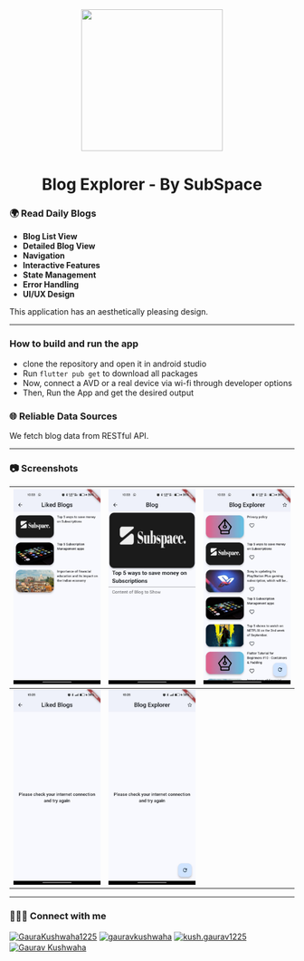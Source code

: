 <div align="center">
   <img width="250" height="250" src="https://play-lh.googleusercontent.com/l1cu4ndpgcfawgOzOVmWS1Z-N8iVIqlfTfU3UcoYxGp3Jbjv9at5gs3dLWMR-6eWfFoW"/>
   <h1>Blog Explorer - By SubSpace</h1>
</div>
<div align="center">

<p align='center'>
 <p align='center'>
 </p>
</p>
</div>

### 🌍 Read Daily Blogs

- **Blog List View**
- **Detailed Blog View**
- **Navigation**
- **Interactive Features**
- **State Management**
- **Error Handling**
- **UI/UX Design**

This application has an aesthetically pleasing design.

---

### How to build and run the app

- clone the repository and open it in android studio
- Run `flutter pub get` to download all packages
- Now, connect a AVD or a real device via wi-fi through developer options
- Then, Run the App and get the desired output

### 🌐 Reliable Data Sources

We fetch blog data from RESTful API.

---

### 📷 Screenshots

| <img src="readme_assets/1.jpg"/>      | <img src="readme_assets/2.jpg"/>      | <img src="readme_assets/3.jpg"/>      |
|-----------------------------------------------|----------------------------------------------| ------------------------------------------- |
| <img src="readme_assets/4.jpg"/> | <img src="readme_assets/5.jpg"/> |

---

### 👨🏻‍💻 Connect with me

<p align="left">
   
<a href="https://twitter.com/GauravKush1225" target="blank"><img align="center" src="https://raw.githubusercontent.com/rahuldkjain/github-profile-readme-generator/master/src/images/icons/Social/twitter.svg" alt="GauraKushwaha1225" height="30" width="40" /></a>
<a href="https://www.linkedin.com/in/gaurav-kushwaha-330a39251/" target="blank"><img align="center" src="https://raw.githubusercontent.com/rahuldkjain/github-profile-readme-generator/master/src/images/icons/Social/linked-in-alt.svg" alt="gauravkushwaha" height="30" width="40" /></a>
<a href="https://www.instagram.com/kush.gaurav12/" target="blank"><img align="center" src="https://raw.githubusercontent.com/rahuldkjain/github-profile-readme-generator/master/src/images/icons/Social/instagram.svg" alt="kush.gaurav1225" height="30" width="40" /></a>
<a href="https://www.youtube.com/@gauravkushwaha7207" target="blank"><img align="center" src="https://raw.githubusercontent.com/rahuldkjain/github-profile-readme-generator/master/src/images/icons/Social/youtube.svg" alt="Gaurav Kushwaha" height="30" width="40" /></a>

</p>

